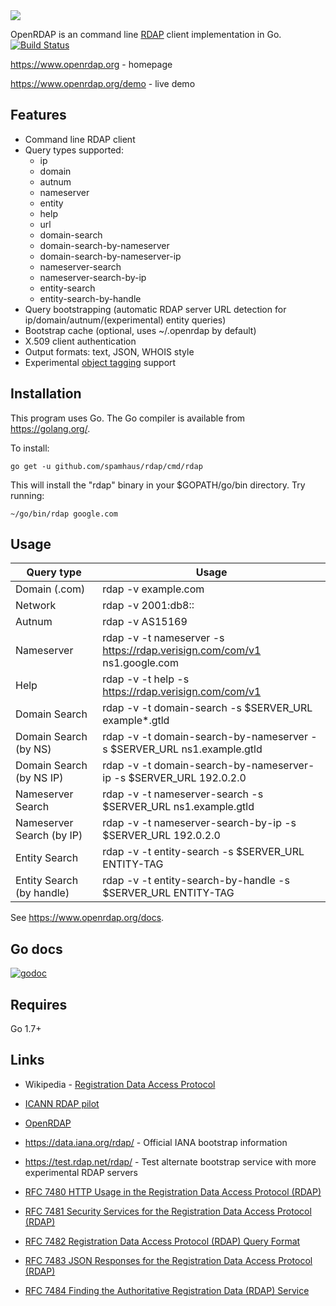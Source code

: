 <img src="https://www.openrdap.org/public/img/logo.png">

OpenRDAP is an command line [RDAP](https://datatracker.ietf.org/wg/weirds/documents/) client implementation in Go.
[![Build Status](https://travis-ci.org/openrdap/rdap.svg?branch=master)](https://travis-ci.org/openrdap/rdap)

https://www.openrdap.org - homepage

https://www.openrdap.org/demo - live demo

## Features
* Command line RDAP client
* Query types supported:
    * ip
    * domain
    * autnum
    * nameserver
    * entity
    * help
    * url
    * domain-search
    * domain-search-by-nameserver
    * domain-search-by-nameserver-ip
    * nameserver-search
    * nameserver-search-by-ip
    * entity-search
    * entity-search-by-handle
* Query bootstrapping (automatic RDAP server URL detection for ip/domain/autnum/(experimental) entity queries)
* Bootstrap cache (optional, uses ~/.openrdap by default)
* X.509 client authentication
* Output formats: text, JSON, WHOIS style
* Experimental [object tagging](https://datatracker.ietf.org/doc/draft-ietf-regext-rdap-object-tag/) support

## Installation

This program uses Go. The Go compiler is available from https://golang.org/.

To install:

    go get -u github.com/spamhaus/rdap/cmd/rdap

This will install the "rdap" binary in your $GOPATH/go/bin directory. Try running:

    ~/go/bin/rdap google.com

## Usage

| Query type                | Usage                                                                    |
| ---                       | ---                                                                      |
| Domain (.com)             | rdap -v example.com                                                      |
| Network                   | rdap -v 2001:db8::                                                       |
| Autnum                    | rdap -v AS15169                                                          |
| Nameserver                | rdap -v -t nameserver -s https://rdap.verisign.com/com/v1 ns1.google.com |
| Help                      | rdap -v -t help -s https://rdap.verisign.com/com/v1                      |
| Domain Search             | rdap -v -t domain-search -s $SERVER_URL example*.gtld                    |
| Domain Search (by NS)     | rdap -v -t domain-search-by-nameserver -s $SERVER_URL ns1.example.gtld   |
| Domain Search (by NS IP)  | rdap -v -t domain-search-by-nameserver-ip -s $SERVER_URL 192.0.2.0       |
| Nameserver Search         | rdap -v -t nameserver-search -s $SERVER_URL ns1.example.gtld             |
| Nameserver Search (by IP) | rdap -v -t nameserver-search-by-ip -s $SERVER_URL 192.0.2.0              |
| Entity Search             | rdap -v -t entity-search -s $SERVER_URL ENTITY-TAG                       |
| Entity Search (by handle) | rdap -v -t entity-search-by-handle -s $SERVER_URL ENTITY-TAG             |

See https://www.openrdap.org/docs.

## Go docs
[![godoc](https://godoc.org/github.com/openrdap/rdap?status.png)](https://godoc.org/github.com/openrdap/rdap)

## Requires
Go 1.7+

## Links
- Wikipedia - [Registration Data Access Protocol](https://en.wikipedia.org/wiki/Registration_Data_Access_Protocol)
- [ICANN RDAP pilot](https://www.icann.org/rdap)

- [OpenRDAP](https://www.openrdap.org)

- https://data.iana.org/rdap/ - Official IANA bootstrap information
- https://test.rdap.net/rdap/ - Test alternate bootstrap service with more experimental RDAP servers

- [RFC 7480 HTTP Usage in the Registration Data Access Protocol (RDAP)](https://tools.ietf.org/html/rfc7480)
- [RFC 7481 Security Services for the Registration Data Access Protocol (RDAP)](https://tools.ietf.org/html/rfc7481)
- [RFC 7482 Registration Data Access Protocol (RDAP) Query Format](https://tools.ietf.org/html/rfc7482)
- [RFC 7483 JSON Responses for the Registration Data Access Protocol (RDAP)](https://tools.ietf.org/html/rfc7483)
- [RFC 7484 Finding the Authoritative Registration Data (RDAP) Service](https://tools.ietf.org/html/rfc7484)

